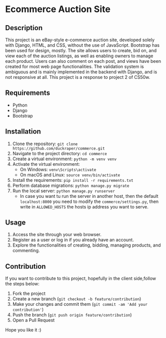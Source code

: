 # Ecommerce Auction Site

## Description
This project is an eBay-style e-commerce auction site, developed solely with Django, HTML, and CSS, without the use of JavaScript. Bootstrap has been used for design, mostly. The site allows users to create, bid on, and view each of the auction listings, as well as enabling owners to manage each product. Users can also comment on each post, and views have been created for most web page functionalities. The validation system is ambiguous and is mainly implemented in the backend with Django, and is not responsive at all. This project is a response to project 2 of CS50w.

## Requirements
- Python
- Django
- Bootstrap

## Installation
1. Clone the repository: `git clone https://github.com/duckraper/commerce.git`
2. Navigate to the project directory: `cd commerce`
3. Create a virtual environment: `python -m venv venv`
4. Activate the virtual environment:
   - On Windows: `venv\Scripts\activate`
   - On macOS and Linux: `source venv/bin/activate`
5. Install the requirements: `pip install -r requirements.txt`
6. Perform database migrations: `python manage.py migrate`
7. Run the local server: `python manage.py runserver`
    - In case you want tu run the server in another host, then the default `localhost:8000` you need to modify the `commerce/settings.py`, then write in `ALLOWED_HOSTS` the hosts ip address you want to serve.

## Usage
1. Access the site through your web browser.
2. Register as a user or log in if you already have an account.
3. Explore the functionalities of creating, bidding, managing products, and commenting.

## Contribution
If you want to contribute to this project, hopefully in the client side,follow the steps below:
1. Fork the project
2. Create a new branch (`git checkout -b feature/contribution`)
3. Make your changes and commit them (`git commit -am 'Add your contribution'`)
4. Push the branch (`git push origin feature/contribution`)
5. Open a Pull Request

Hope you like it :)
